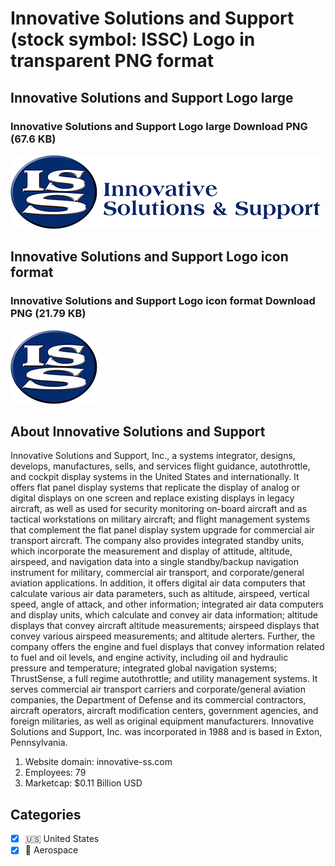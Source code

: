 # Innovative Solutions and Support (stock symbol: ISSC) Logo in transparent PNG format

## Innovative Solutions and Support Logo large

### Innovative Solutions and Support Logo large Download PNG (67.6 KB)

![Innovative Solutions and Support Logo large Download PNG (67.6 KB)](/img/orig/ISSC_BIG-4040ff7c.png)

## Innovative Solutions and Support Logo icon format

### Innovative Solutions and Support Logo icon format Download PNG (21.79 KB)

![Innovative Solutions and Support Logo icon format Download PNG (21.79 KB)](/img/orig/ISSC-f43648e0.png)

## About Innovative Solutions and Support

Innovative Solutions and Support, Inc., a systems integrator, designs, develops, manufactures, sells, and services flight guidance, autothrottle, and cockpit display systems in the United States and internationally. It offers flat panel display systems that replicate the display of analog or digital displays on one screen and replace existing displays in legacy aircraft, as well as used for security monitoring on-board aircraft and as tactical workstations on military aircraft; and flight management systems that complement the flat panel display system upgrade for commercial air transport aircraft. The company also provides integrated standby units, which incorporate the measurement and display of attitude, altitude, airspeed, and navigation data into a single standby/backup navigation instrument for military, commercial air transport, and corporate/general aviation applications. In addition, it offers digital air data computers that calculate various air data parameters, such as altitude, airspeed, vertical speed, angle of attack, and other information; integrated air data computers and display units, which calculate and convey air data information; altitude displays that convey aircraft altitude measurements; airspeed displays that convey various airspeed measurements; and altitude alerters. Further, the company offers the engine and fuel displays that convey information related to fuel and oil levels, and engine activity, including oil and hydraulic pressure and temperature; integrated global navigation systems; ThrustSense, a full regime autothrottle; and utility management systems. It serves commercial air transport carriers and corporate/general aviation companies, the Department of Defense and its commercial contractors, aircraft operators, aircraft modification centers, government agencies, and foreign militaries, as well as original equipment manufacturers. Innovative Solutions and Support, Inc. was incorporated in 1988 and is based in Exton, Pennsylvania.

1. Website domain: innovative-ss.com
2. Employees: 79
3. Marketcap: $0.11 Billion USD


## Categories
- [x] 🇺🇸 United States
- [x] 🚀 Aerospace
